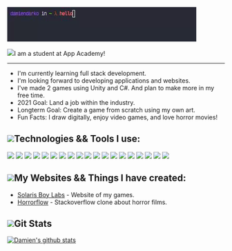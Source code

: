 <img src="./name.gif">  

<img src="https://img.icons8.com/plasticine/2x/saving-book.png" height="30px">I am a student at App Academy!    

---    
- I'm currently learning full stack development.
- I'm looking forward to developing applications and websites.  
- I've made 2 games using Unity and C#. And plan to make more in my free time.
- 2021 Goal: Land a job within the industry.  
- Longterm Goal: Create a game from scratch using my own art.  
- Fun Facts: I draw digitally, enjoy video games, and love horror movies!

<img src="https://img.icons8.com/cotton/2x/wrench--v2.png" height="20px">Technologies && Tools I use:
---  
![](https://img.shields.io/badge/Editor-Sublime-informational?style=flat&logo=Sublime-Text&logoColor=white&color=00bbff) ![](https://img.shields.io/badge/Editor-Vs_Code-informational?style=flat&logo=Visual-Studio-Code&logoColor=white&color=00bbff) ![](https://img.shields.io/badge/Code-JavaScript-informational?style=flat&logo=JavaScript&logoColor=white&color=00bbff) ![](https://img.shields.io/badge/Code-Python-informational?style=flat&logo=Python&logoColor=white&color=00bbff) ![](https://img.shields.io/badge/Tools-Flask-informational?style=flat&logo=Flask&logoColor=white&color=00bbff) ![](https://img.shields.io/badge/Code-HTML-informational?style=flat&logo=HTML5&logoColor=white&color=00bbff) ![](https://img.shields.io/badge/Code-Code-informational?style=flat&logo=CSS3&logoColor=white&color=00bbff) ![](https://img.shields.io/badge/Code-Markdown-informational?style=flat&logo=Markdown&logoColor=white&color=00bbff) ![](https://img.shields.io/badge/Tools-npm-informational?style=flat&logo=NPM&logoColor=white&color=00bbff) ![](https://img.shields.io/badge/Tools-Express-informational?style=flat&logo=Express&logoColor=white&color=00bbff) ![](https://img.shields.io/badge/Tools-React-informational?style=flat&logo=React&logoColor=white&color=00bbff) ![](https://img.shields.io/badge/Tools-Redux-informational?style=flat&logo=Redux&logoColor=white&color=00bbff) ![](https://img.shields.io/badge/Tools-Nodemon-informational?style=flat&logo=Nodemon&logoColor=white&color=00bbff) ![](https://img.shields.io/badge/Tools-Node.js-informational?style=flat&logo=Node.js&logoColor=white&color=00bbff) ![](https://img.shields.io/badge/Tools-Git-informational?style=flat&logo=Git&logoColor=white&color=00bbff) ![](https://img.shields.io/badge/Tools-PostgreSQL-informational?style=flat&logo=PostgreSQL&logoColor=white&color=00bbff) ![](https://img.shields.io/badge/Browser-Firefox-informational?style=flat&logo=Firefox-Browser&logoColor=white&color=00bbff) ![](https://img.shields.io/badge/OS-Win10-informational?style=flat&logo=Windows&logoColor=white&color=00bbff) ![](https://img.shields.io/badge/Tools-Postman-informational?style=flat&logo=Postman&logoColor=white&color=00bbff)

<img src="https://img.icons8.com/cotton/2x/web-design.png" height="20px">My Websites && Things I have created:
---
- [Solaris Boy Labs][mygames] - Website of my games.   
- [Horrorflow][horrorflow] - Stackoverflow clone about horror films.


<img src="https://img.icons8.com/dusk/2x/statistics.png" height="20px" padding-top="5px">Git Stats
---
[![Damien's github stats](https://github-readme-stats.vercel.app/api?username=djangothesolarboy&show_icons=true&theme=dark)](https://github.com/djangothesolarboy/github-readme-stats)

[mygames]: https://solarisboylabs.com
[horrorflow]: https://horrorflow.herokuapp.com
[damiendarko.com]: https://damiendarko.com
